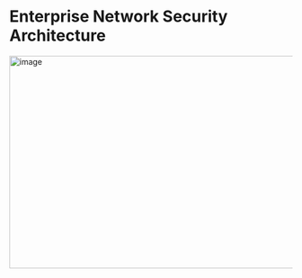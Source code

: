 # Enterprise Network Security Architecture
<img width="562" height="378" alt="image" src="https://github.com/user-attachments/assets/2cc15772-ffac-4c8b-8954-65a8114b6286" />
